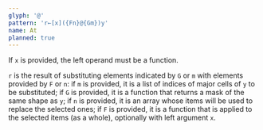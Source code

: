 ```yaml
---
glyph: '@'
pattern: 'r←[x]({Fn}@{Gm})y'
name: At
planned: true
---
```


If `x` is provided, the left operand must be a function.

`r` is the result of substituting elements indicated by `G` or `m` with elements provided by `F` or `n`: if `m` is provided, it is a list of indices of major cells of `y` to be substituted; if `G` is provided, it is a function that returns a mask of the same shape as `y`; if `n` is provided, it is an array whose items will be used to replace the selected ones; if `F` is provided, it is a function that is applied to the selected items (as a whole), optionally with left argument `x`.